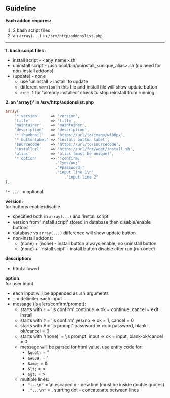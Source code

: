 Guideline
---

**Each addon requires:**  

1. 2 bash script files
2. an `array(...)` in `/srv/http/addonslist.php`  
---
  
**1. bash script files:**  

- install script   - <any_name>.sh
- uninstall script - /usr/local/bin/uninstall\_<unique_alias>.sh (no need for non-install addons)
- (update)         - none
  - use 'uninstall > install' to update
  - different `version` in this file and install file will show update button
  - `exit 1` for 'already installed' check to stop reinstall from running
    
**2. an 'array()' in /srv/http/addonslist.php**  
```php
array(
	'* version'     => 'version',
	'title'         => 'title',
	'maintainer'    => 'maintainer',
	'description'   => 'description',
	'* thumbnail'   => 'https://url/to/image/w100px',
	'* buttonlabel' => 'install button label',
	'sourcecode'    => 'https://url/to/sourcecode',
	'installurl'    => 'https://url/for/wget/install.sh',
	'alias'         => 'alias (must be unique)',
	'* option'      => '!confirm;'
	                  .'?yes/no;'
	                  .'#password;'
	                  ."input line 1\n"
	                      ."input line 2"
),
```
`'* ...'` = optional  

**version:**  
for buttons enable/disable  
- specified both in `array(...)` and 'install script'
- version from 'install script' stored in database then disable/enable buttons
- database vs `array(...)` difference will show update button
- non-install addons:
	- (none) + (none)          - install button always enable, no uninstall button
	- (none) + 'install scipt' - install button disable after run (run once)
    
**description:**  
- html allowed  

**option:**  
for user input  
- each input will be appended as <install>.sh arguments
- `;` = delimiter each input
- message (js alert/confirm/prompt):
  - starts with `!`      = 'js confirm' continue => ok = continue, cancel = exit install
  - starts with `?`      = 'js confirm' yes/no   => ok = 1,        cancel = 0
  - starts with `#`      = 'js prompt'  password => ok = password, blank-ok/cancel = 0
  - starts with '(none)' = 'js prompt'  input    => ok = input,    blank-ok/cancel = 0
  - message will be parsed for html value, use entity code for:
    - `&quot;`  = "
    - `&#039;`  = '
    - `&amp;`   = &
    - `&lt;`    = <
    - `&gt;`    = >
  - multiple lines:
    - `"...\n"` = \n escaped n    - new line (must be inside double quotes)
    - `."...\n"` = .  starting dot - concatenate between lines
